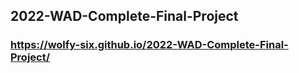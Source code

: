 ## 2022-WAD-Complete-Final-Project

### https://wolfy-six.github.io/2022-WAD-Complete-Final-Project/

